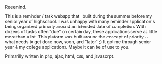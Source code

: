Reeemind.

This is a reminder / task webapp that I built during the summer before my senior year of highschool. 
I was unhappy with many reminder application's being organized primarly around an intended date of completion.
With dozens of tasks often "due" on certain day, these applications serve as little more than a list.
This platorm was built around the concept of priority -- what needs to get done now, soon, and "later" ;)
It got me through senior year & my college applications. Maybe it can be of use to you.

Primarilly written in php, ajax, html, css, and javascrpt.
